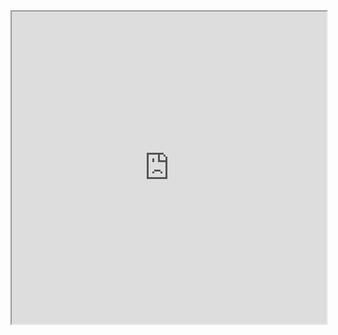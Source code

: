 <iframe src="https://coda.io/embed/mnaoF3a4T2/_suB_h?viewMode=embedplay" width=900 height=500 style="max-width: 100%;" allow="fullscreen"></iframe>
